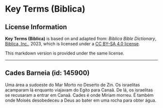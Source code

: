 # Key Terms (Biblica)

## License Information

**Key Terms (Biblica)** is based on and adapted from: _Biblica Bible Dictionary_, [Biblica, Inc.](https://www.biblica.com/), 2023, which is licensed under a [CC BY-SA 4.0 license](https://creativecommons.org/licenses/by-sa/4.0/legalcode.en).

This markdown version is provided under the same license.



--------------------------------

## Cades Barneia (id: 145900)

Uma área a sudoeste do Mar Morto no Deserto de Zin. Os israelitas acamparam lá enquanto viajavam do Egito para Canaã. De lá, os israelitas se recusaram a entrar em Canaã. Cades é onde Miriam morreu. É também onde Moisés desobedeceu a Deus ao bater em uma rocha para obter água.


